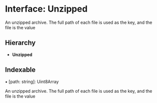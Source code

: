 # Interface: Unzipped

An unzipped archive. The full path of each file is used as the key,
and the file is the value

## Hierarchy

* **Unzipped**

## Indexable

▪ [path: string]: Uint8Array

An unzipped archive. The full path of each file is used as the key,
and the file is the value
